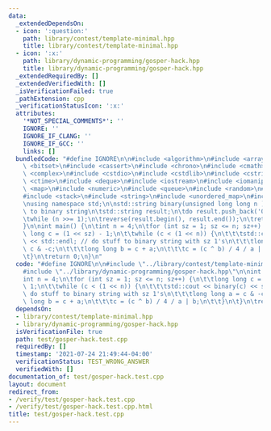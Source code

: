 ```yaml
---
data:
  _extendedDependsOn:
  - icon: ':question:'
    path: library/contest/template-minimal.hpp
    title: library/contest/template-minimal.hpp
  - icon: ':x:'
    path: library/dynamic-programming/gosper-hack.hpp
    title: library/dynamic-programming/gosper-hack.hpp
  _extendedRequiredBy: []
  _extendedVerifiedWith: []
  _isVerificationFailed: true
  _pathExtension: cpp
  _verificationStatusIcon: ':x:'
  attributes:
    '*NOT_SPECIAL_COMMENTS*': ''
    IGNORE: ''
    IGNORE_IF_CLANG: ''
    IGNORE_IF_GCC: ''
    links: []
  bundledCode: "#define IGNORE\n\n#include <algorithm>\n#include <array>\n#include\
    \ <bitset>\n#include <cassert>\n#include <chrono>\n#include <cmath>\n#include\
    \ <complex>\n#include <cstdio>\n#include <cstdlib>\n#include <cstring>\n#include\
    \ <ctime>\n#include <deque>\n#include <iostream>\n#include <iomanip>\n#include\
    \ <map>\n#include <numeric>\n#include <queue>\n#include <random>\n#include <set>\n\
    #include <stack>\n#include <string>\n#include <unordered_map>\n#include <vector>\n\
    \nusing namespace std;\n\nstd::string binary(unsigned long long n ) { //long long\
    \ to binary string\n\tstd::string result;\n\tdo result.push_back('0' + (n & 1));\n\
    \twhile (n >>= 1);\n\treverse(result.begin(), result.end());\n\treturn result;\n\
    }\n\nint main() {\n\tint n = 4;\n\tfor (int sz = 1; sz <= n; sz++) {\n\t\tlong\
    \ long c = (1 << sz) - 1;\n\t\twhile (c < (1 << n)) {\n\t\t\tstd::cout << binary(c)\
    \ << std::endl; // do stuff to binary string with sz 1's\n\t\t\tlong long a =\
    \ c & -c;\n\t\t\tlong long b = c + a;\n\t\t\tc = (c ^ b) / 4 / a | b;\n\t\t}\n\
    \t}\n\treturn 0;\n}\n"
  code: "#define IGNORE\n\n#include \"../library/contest/template-minimal.hpp\"\n\
    #include \"../library/dynamic-programming/gosper-hack.hpp\"\n\nint main() {\n\t\
    int n = 4;\n\tfor (int sz = 1; sz <= n; sz++) {\n\t\tlong long c = (1 << sz) -\
    \ 1;\n\t\twhile (c < (1 << n)) {\n\t\t\tstd::cout << binary(c) << std::endl; //\
    \ do stuff to binary string with sz 1's\n\t\t\tlong long a = c & -c;\n\t\t\tlong\
    \ long b = c + a;\n\t\t\tc = (c ^ b) / 4 / a | b;\n\t\t}\n\t}\n\treturn 0;\n}"
  dependsOn:
  - library/contest/template-minimal.hpp
  - library/dynamic-programming/gosper-hack.hpp
  isVerificationFile: true
  path: test/gosper-hack.test.cpp
  requiredBy: []
  timestamp: '2021-07-24 21:49:44-04:00'
  verificationStatus: TEST_WRONG_ANSWER
  verifiedWith: []
documentation_of: test/gosper-hack.test.cpp
layout: document
redirect_from:
- /verify/test/gosper-hack.test.cpp
- /verify/test/gosper-hack.test.cpp.html
title: test/gosper-hack.test.cpp
---
```

